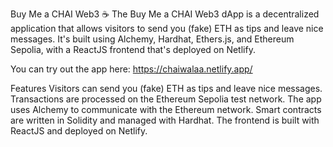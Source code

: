 Buy Me a CHAI Web3 ☕
The Buy Me a CHAI Web3 dApp is a decentralized application that allows visitors to send you (fake) ETH as tips and leave nice messages. It's built using Alchemy, Hardhat, Ethers.js, and Ethereum Sepolia, with a ReactJS frontend that's deployed on Netlify.

You can try out the app here: https://chaiwalaa.netlify.app/ 

Features
Visitors can send you (fake) ETH as tips and leave nice messages.
Transactions are processed on the Ethereum Sepolia test network.
The app uses Alchemy to communicate with the Ethereum network.
Smart contracts are written in Solidity and managed with Hardhat.
The frontend is built with ReactJS and deployed on Netlify.
